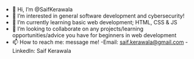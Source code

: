 - 👋 Hi, I’m @SaifKerawala
- 👀 I’m interested in general software development and cybersecurity!
- 🌱 I’m currently learning basic web development; HTML, CSS & JS
- 💞️ I’m looking to collaborate on any projects/learning opportunities/advice you have for beginners in web development
- 📫 How to reach me: message me!
  -Email: saif.kerawala@gmail.com
  -LinkedIn: Saif Kerawala
  
<!---
SaifKerawala/SaifKerawala is a ✨ special ✨ repository because its `README.md` (this file) appears on your GitHub profile.
You can click the Preview link to take a look at your changes.
--->
